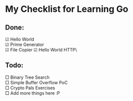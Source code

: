 # My Checklist for Learning Go #
## Done:
☑  Hello World\
☑  Prime Generator\
☑  File Copier
☑  Hello World HTTP\
## Todo:
□ Binary Tree Search\
□ Simple Buffer Overflow PoC\
□ Crypto Pals Exercises\
□ Add more things here :P
